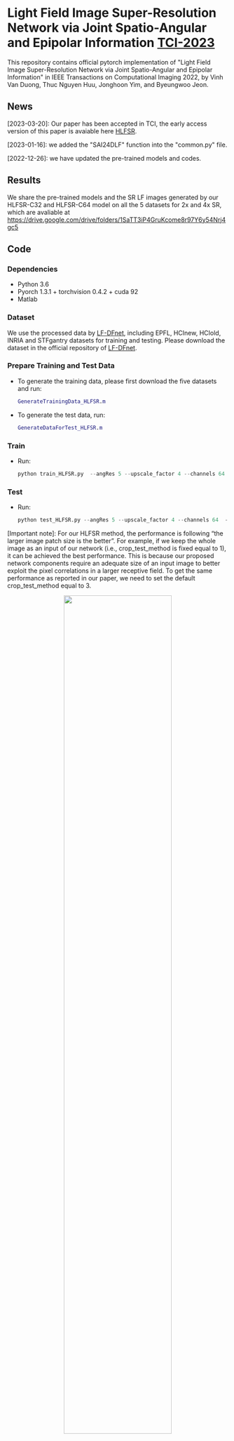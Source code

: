 # Light Field Image Super-Resolution Network via Joint Spatio-Angular and Epipolar Information [TCI-2023](https://ieeexplore.ieee.org/stamp/stamp.jsp?tp=&arnumber=10081009)
This repository contains official pytorch implementation of "Light Field Image Super-Resolution Network via Joint Spatio-Angular and Epipolar Information" in IEEE Transactions on Computational Imaging 2022, by Vinh Van Duong, Thuc Nguyen Huu, Jonghoon Yim, and Byeungwoo Jeon.

## News
[2023-03-20]: Our paper has been accepted in TCI, the early access version of this paper is avaiable here [HLFSR](https://ieeexplore.ieee.org/stamp/stamp.jsp?tp=&arnumber=10081009).

[2023-01-16]: we added the "SAI24DLF" function into the "common.py" file.

[2022-12-26]: we have updated the pre-trained models and codes.


## Results
We share the pre-trained models and the SR LF images generated by our HLFSR-C32 and HLFSR-C64 model on all the 5 datasets for 2x and 4x SR, which are avaliable at https://drive.google.com/drive/folders/1SaTT3iP4GruKcome8r97Y6y54Nrj4gc5

## Code
### Dependencies
* Python 3.6
* Pyorch 1.3.1 + torchvision 0.4.2 + cuda 92
* Matlab

### Dataset
We use the processed data by [LF-DFnet](https://ieeexplore.ieee.org/stamp/stamp.jsp?tp=&arnumber=9286855), including EPFL, HCInew, HCIold, INRIA and STFgantry datasets for training and testing. Please download the dataset in the official repository of [LF-DFnet](https://github.com/YingqianWang/LF-DFnet).

### Prepare Training and Test Data
* To generate the training data, please first download the five datasets and run:
  ```matlab
  GenerateTrainingData_HLFSR.m
* To generate the test data, run:
  ```matlab
  GenerateDataForTest_HLFSR.m
### Train
* Run:
  ```python
  python train_HLFSR.py  --angRes 5 --upscale_factor 4 --channels 64  --crop_test_method 3
### Test
* Run:
  ```python
  python test_HLFSR.py --angRes 5 --upscale_factor 4 --channels 64  --crop_test_method 3 --model_path [pre-trained dir]
  
[Important note]: For our HLFSR method, the performance is following “the larger image patch size is the better”. For example, if we keep the whole image as an input of our network (i.e., crop_test_method is fixed equal to 1), it can be achieved the best performance. This is because our proposed network components require an adequate size of an input image to better exploit the pixel correlations in a larger receptive field. To get the same performance as reported in our paper, we need to set the default crop_test_method equal to 3.

<p align="center"> <img src="https://github.com/duongvinh/HLFSR-SSR/blob/main/Figs/CroppedImageMethods.JPG" width="70%"> </p>
  
### Visual Results
* To merge the Y, Cb, Cr channels, run:
  ```matlab
  GenerateResultImages.m
  
  
## Citation
If you find this work helpful, please consider citing the following papers:<br> 
```Citation
@article{
  title={Light Field Super-Resolution Network Using Joint Spatio-Angular and Epipolar Information},
  author={Vinh Van Duong, Thuc Nguyen Huu, Jonghoon Yim, and Byeungwoo Jeon},
  journal={submitted to IEEE Transactions on Computational Imaging},
  year={2022},
  publisher={IEEE}
}
```
```Citation
@InProceedings{LF-InterNet,
  author    = {Wang, Yingqian and Wang, Longguang and Yang, Jungang and An, Wei and Yu, Jingyi and Guo, Yulan},
  title     = {Spatial-Angular Interaction for Light Field Image Super-Resolution},
  booktitle = {European Conference on Computer Vision (ECCV)},
  pages     = {290-308},
  year      = {2020},
}

```Citation
@article{LF-DFnet,
  author  = {Wang, Yingqian and Yang, Jungang and Wang, Longguang and Ying, Xinyi and Wu, Tianhao and An, Wei and Guo, Yulan},
  title   = {Light Field Image Super-Resolution Using Deformable Convolution},
  journal = {IEEE Transactions on Image Processing},
  volume  = {30),
  pages   = {1057-1071},
  year    = {2021},
}

```
## Acknowledgement
Our work and implementations are inspired and based on the following projects: <br> 
[LF-DFnet](https://github.com/YingqianWang/LF-DFnet)<br> 
[LF-InterNet](https://github.com/YingqianWang/LF-InterNet)<br> 
We sincerely thank the authors for sharing their code and amazing research work!

## Contact
if you have any question, please contact me through email duongvinh@skku.edu

<details> 
<summary>visitors</summary>

![views](https://visitor-badge.glitch.me/badge?page_id=duongvinh/HLFSR-SSR)

</details> 
